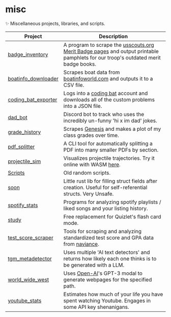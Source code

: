 # misc

✨ Miscellaneous projects, libraries, and scripts.

| Project                                     | Description                                                                                                                                                                       |
| ------------------------------------------- | --------------------------------------------------------------------------------------------------------------------------------------------------------------------------------- |
| [badge_inventory](/badge_inventory)         | A program to scrape the [usscouts.org Merit Badge pages](http://usscouts.org/usscouts/meritbadges.asp) and output printable pamphlets for our troop's outdated merit badge books. |
| [boatinfo_downloader](/boatinfo_downloader) | Scrapes boat data from [boatinfoworld.com](https://www.boatinfoworld.com) and outputs it to a CSV file.                                                                           |
| [coding_bat_exporter](/coding_bat_exporter) | Logs into a [coding bat](https://codingbat.com) account and downloads all of the custom problems into a JSON file.                                                                |
| [dad_bot](/dad_bot)                         | Discord bot to track who uses the incredibly un-funny 'hi x im dad' jokes.                                                                                                        |
| [grade_history](/grade_history)             | Scrapes [Genesis](https://www.genesisedu.com) and makes a plot of my class grades over time.                                                                                      |
| [pdf_splitter](/pdf_splitter/)              | A CLI tool for automatically splitting a PDF into many smaller PDFs by section.                                                                                                   |
| [projectile_sim](/projectile_sim)           | Visualizes projectile trajectories. Try it online with WASM [here](https://connorcode.com/files/Sites/projectile-sim/index.html).                                                 |
| [Scripts](/Scripts)                         | Old random scripts.                                                                                                                                                               |
| [soon](/soon)                               | Little rust lib for filling struct fields after creation. Useful for self-referential structs. Very Unsafe.                                                                       |
| [spotify_stats](/spotify_stats)             | Programs for analyzing spotify playlists / liked songs and your listing history.                                                                                                  |
| [study](/study)                             | Free replacement for Quizlet's flash card mode.                                                                                                                                   |
| [test_score_scraper](/test_score_scraper)   | Tools for scraping and analyzing standardized test score and GPA data from [naviance](https://naviance.com).                                                                      |
| [tgm_metadetector](/tgm_metadetector)       | Uses multiple 'AI text detectors' and returns how likely each one thinks is to be generated with a LLM.                                                                           |
| [world_wide_west](/world_wide_west)         | Uses [Open-AI](https://openai.com)'s GPT-3 modal to generate webpages for the specified path.                                                                                     |
| [youtube_stats](/youtube_stats)             | Estimates how much of your life you have spent watching Youtube. Engages in some API key shenanigans.                                                                             |
